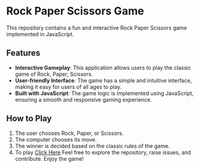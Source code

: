 # Rock Paper Scissors Game

This repository contains a fun and interactive Rock Paper Scissors game implemented in JavaScript.

## Features
- **Interactive Gameplay**: This application allows users to play the classic game of Rock, Paper, Scissors.
- **User-friendly Interface**: The game has a simple and intuitive interface, making it easy for users of all ages to play.
- **Built with JavaScript**: The game logic is implemented using JavaScript, ensuring a smooth and responsive gaming experience.

## How to Play
1. The user chooses Rock, Paper, or Scissors.
2. The computer chooses its move.
3. The winner is decided based on the classic rules of the game.
4. To play <a href="https://danielhashmi.github.io/Rock-Paper-Scissors/">Click Here</a>
Feel free to explore the repository, raise issues, and contribute. Enjoy the game!
